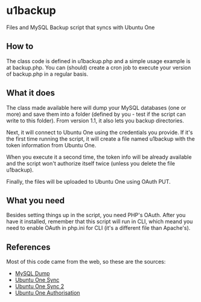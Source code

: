 u1backup
========

Files and MySQL Backup script that syncs with Ubuntu One

How to
------

The class code is defined in u1backup.php and a simple usage example is at backup.php.
You can (should) create a cron job to execute your version of backup.php in a regular basis.

What it does
------------

The class made available here will dump your MySQL databases (one or more) and save them into a folder
(defined by you - test if the script can write to this folder). From version 1.1, it also lets you
backup directories.

Next, it will connect to Ubuntu One using the credentials you provide.
If it's the first time running the script, it will create a file named u1backup with the token
information from Ubuntu One.

When you execute it a second time, the token info will be already available and the script
won't authorize itself twice (unless you delete the file u1backup).

Finally, the files will be uploaded to Ubuntu One using OAuth PUT.

What you need
-------------

Besides setting things up in the script, you need PHP's OAuth.
After you have it installed, remember that this script will run in CLI,
which meand you need to enable OAuth in php.ini for CLI (it's a different file than Apache's).

References
----------

Most of this code came from the web, so these are the sources:

* [MySQL Dump](http://www.theblog.ca/mysql-email-backup "How to e-mail yourself an automatic backup of your MySQL database table with PHP")
* [Ubuntu One Sync](http://askubuntu.com/questions/55032/how-to-create-a-new-file-with-content-using-ubuntu-one-api-and-php "How to create a new file with content using Ubuntu One API and PHP")
* [Ubuntu One Sync 2](http://askubuntu.com/questions/54185/ubuntu-one-oauth-login-from-php "Ubuntu One Oauth login from PHP")
* [Ubuntu One Authorisation](https://one.ubuntu.com/developer/account_admin/auth/otherplatforms "Authorisation - Other Platforms")